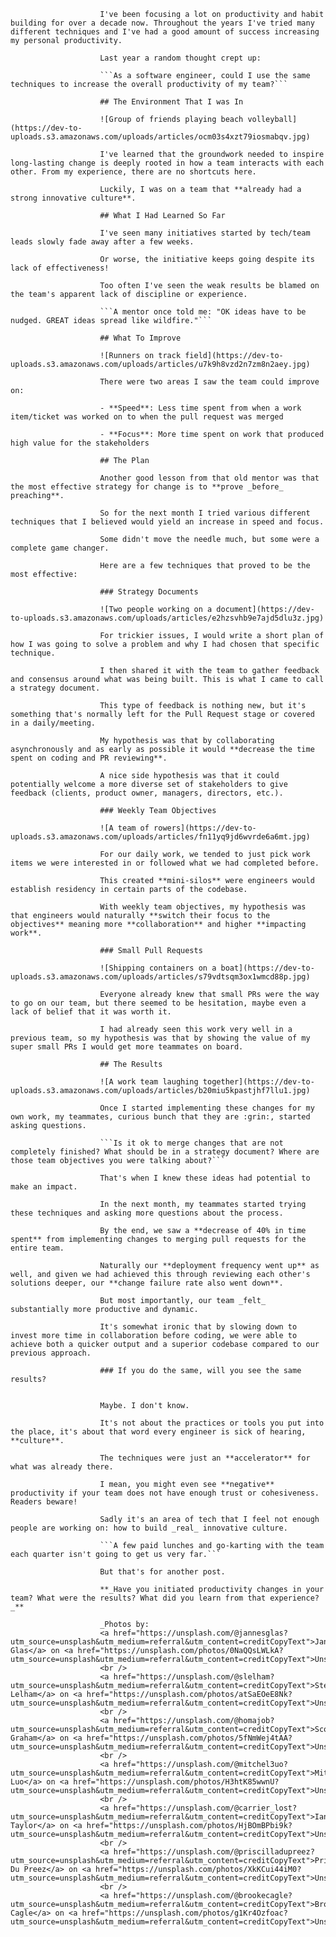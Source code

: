     					I've been focusing a lot on productivity and habit building for over a decade now. Throughout the years I've tried many different techniques and I've had a good amount of success increasing my personal productivity.

    					Last year a random thought crept up:

    					```As a software engineer, could I use the same techniques to increase the overall productivity of my team?```

    					## The Environment That I was In

    					![Group of friends playing beach volleyball](https://dev-to-uploads.s3.amazonaws.com/uploads/articles/ocm03s4xzt79iosmabqv.jpg)

    					I've learned that the groundwork needed to inspire long-lasting change is deeply rooted in how a team interacts with each other. From my experience, there are no shortcuts here.

    					Luckily, I was on a team that **already had a strong innovative culture**.

    					## What I Had Learned So Far

    					I've seen many initiatives started by tech/team leads slowly fade away after a few weeks.

    					Or worse, the initiative keeps going despite its lack of effectiveness!

    					Too often I've seen the weak results be blamed on the team's apparent lack of discipline or experience.

    					```A mentor once told me: "OK ideas have to be nudged. GREAT ideas spread like wildfire."```

    					## What To Improve

    					![Runners on track field](https://dev-to-uploads.s3.amazonaws.com/uploads/articles/u7k9h8vzd2n7zm8n2aey.jpg)

    					There were two areas I saw the team could improve on:

    					- **Speed**: Less time spent from when a work item/ticket was worked on to when the pull request was merged

    					- **Focus**: More time spent on work that produced high value for the stakeholders

    					## The Plan

    					Another good lesson from that old mentor was that the most effective strategy for change is to **prove _before_ preaching**.

    					So for the next month I tried various different techniques that I believed would yield an increase in speed and focus.

    					Some didn't move the needle much, but some were a complete game changer.

    					Here are a few techniques that proved to be the most effective:

    					### Strategy Documents

    					![Two people working on a document](https://dev-to-uploads.s3.amazonaws.com/uploads/articles/e2hzsvhb9e7ajd5dlu3z.jpg)

    					For trickier issues, I would write a short plan of how I was going to solve a problem and why I had chosen that specific technique.

    					I then shared it with the team to gather feedback and consensus around what was being built. This is what I came to call a strategy document.

    					This type of feedback is nothing new, but it's something that's normally left for the Pull Request stage or covered in a daily/meeting.

    					My hypothesis was that by collaborating asynchronously and as early as possible it would **decrease the time spent on coding and PR reviewing**.

    					A nice side hypothesis was that it could potentially welcome a more diverse set of stakeholders to give feedback (clients, product owner, managers, directors, etc.).

    					### Weekly Team Objectives

    					![A team of rowers](https://dev-to-uploads.s3.amazonaws.com/uploads/articles/fn11yq9jd6wvrde6a6mt.jpg)

    					For our daily work, we tended to just pick work items we were interested in or followed what we had completed before.

    					This created **mini-silos** were engineers would establish residency in certain parts of the codebase.

    					With weekly team objectives, my hypothesis was that engineers would naturally **switch their focus to the objectives** meaning more **collaboration** and higher **impacting work**.

    					### Small Pull Requests

    					![Shipping containers on a boat](https://dev-to-uploads.s3.amazonaws.com/uploads/articles/s79vdtsqm3ox1wmcd88p.jpg)

    					Everyone already knew that small PRs were the way to go on our team, but there seemed to be hesitation, maybe even a lack of belief that it was worth it.

    					I had already seen this work very well in a previous team, so my hypothesis was that by showing the value of my super small PRs I would get more teammates on board.

    					## The Results

    					![A work team laughing together](https://dev-to-uploads.s3.amazonaws.com/uploads/articles/b20miu5kpastjhf7llu1.jpg)

    					Once I started implementing these changes for my own work, my teammates, curious bunch that they are :grin:, started asking questions.

    					```Is it ok to merge changes that are not completely finished? What should be in a strategy document? Where are those team objectives you were talking about?```

    					That's when I knew these ideas had potential to make an impact.

    					In the next month, my teammates started trying these techniques and asking more questions about the process.

    					By the end, we saw a **decrease of 40% in time spent** from implementing changes to merging pull requests for the entire team.

    					Naturally our **deployment frequency went up** as well, and given we had achieved this through reviewing each other's solutions deeper, our **change failure rate also went down**.

    					But most importantly, our team _felt_ substantially more productive and dynamic.

    					It's somewhat ironic that by slowing down to invest more time in collaboration before coding, we were able to achieve both a quicker output and a superior codebase compared to our previous approach.

    					### If you do the same, will you see the same results?


    					Maybe. I don't know.

    					It's not about the practices or tools you put into the place, it's about that word every engineer is sick of hearing, **culture**.

    					The techniques were just an **accelerator** for what was already there.

    					I mean, you might even see **negative** productivity if your team does not have enough trust or cohesiveness. Readers beware!

    					Sadly it's an area of tech that I feel not enough people are working on: how to build _real_ innovative culture.

    					```A few paid lunches and go-karting with the team each quarter isn't going to get us very far.```

    					But that's for another post.

    					**_Have you initiated productivity changes in your team? What were the results? What did you learn from that experience?_**

    					_Photos by:
    					<a href="https://unsplash.com/@jannesglas?utm_source=unsplash&utm_medium=referral&utm_content=creditCopyText">Jannes Glas</a> on <a href="https://unsplash.com/photos/0NaQQsLWLkA?utm_source=unsplash&utm_medium=referral&utm_content=creditCopyText">Unsplash</a>
    					<br />
    					<a href="https://unsplash.com/@slelham?utm_source=unsplash&utm_medium=referral&utm_content=creditCopyText">Steven Lelham</a> on <a href="https://unsplash.com/photos/atSaEOeE8Nk?utm_source=unsplash&utm_medium=referral&utm_content=creditCopyText">Unsplash</a>
    					<br />
    					<a href="https://unsplash.com/@homajob?utm_source=unsplash&utm_medium=referral&utm_content=creditCopyText">Scott Graham</a> on <a href="https://unsplash.com/photos/5fNmWej4tAA?utm_source=unsplash&utm_medium=referral&utm_content=creditCopyText">Unsplash</a>
    					<br />
    					<a href="https://unsplash.com/@mitchel3uo?utm_source=unsplash&utm_medium=referral&utm_content=creditCopyText">Mitchell Luo</a> on <a href="https://unsplash.com/photos/H3htK85wwnU?utm_source=unsplash&utm_medium=referral&utm_content=creditCopyText">Unsplash</a>
    					<br />
    					<a href="https://unsplash.com/@carrier_lost?utm_source=unsplash&utm_medium=referral&utm_content=creditCopyText">Ian Taylor</a> on <a href="https://unsplash.com/photos/HjBOmBPbi9k?utm_source=unsplash&utm_medium=referral&utm_content=creditCopyText">Unsplash</a>
    					<br />
    					<a href="https://unsplash.com/@priscilladupreez?utm_source=unsplash&utm_medium=referral&utm_content=creditCopyText">Priscilla Du Preez</a> on <a href="https://unsplash.com/photos/XkKCui44iM0?utm_source=unsplash&utm_medium=referral&utm_content=creditCopyText">Unsplash</a>
    					<br />
    					<a href="https://unsplash.com/@brookecagle?utm_source=unsplash&utm_medium=referral&utm_content=creditCopyText">Brooke Cagle</a> on <a href="https://unsplash.com/photos/g1Kr4Ozfoac?utm_source=unsplash&utm_medium=referral&utm_content=creditCopyText">Unsplash</a>_
